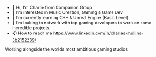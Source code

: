 - 👋 Hi, I’m Charlie from Companion Group
- 👀 I’m interested in Music Creation, Gaming & Game Dev
- 🌱 I’m currently learning C++ & Unreal Engine (Basic Level) 
- 💞️ I’m looking to network with top gaming developers to work on some incredible projects.
- 📫 How to reach me https://www.linkedin.com/in/charles-mullins-3b2152239/ 

<!---
WXLSN/WXLSN is a ✨ special ✨ repository because its `README.md` (this file) appears on your GitHub profile.
You can click the Preview link to take a look at your changes.
--->
Working alongside the worlds most ambitious gaming studios
